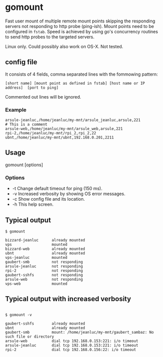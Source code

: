 # gomount
Fast user mount of multiple remote mount points skipping the responding servers not responding to http probe (ping-ish). Mount points need to be configured in `fstab`. Speed is achieved by using go's concurrency routines to send http probes to the targeted servers.

Linux only. Could possibly also work on OS-X. Not tested.

## config file
It consists of 4 fields, comma separated lines with the fommowing pattern:
```
[short name] [mount point as defined in fstab] [host name or IP address]  [port to ping]
```
Commented out lines will be ignored.

### Example
```
arsule-jeanluc,/home/jeanluc/my-mnt/arsule_jeanluc,arsule,221
# This is a comment
arsule-web,/home/jeanluc/my-mnt/arsule_web,arsule,221
rpi-2,/home/jeanluc/my-mnt/rpi_2,rpi_2,22
ubnt,/home/jeanluc/my-mnt/ubnt,192.168.0.201,2211

```

## Usage
gomount [options]

### Options
* -t Change default timeout for ping (150 ms).
* -v Increased verbosity by showing OS error messages.
* -c Show config file and its location.
* -h This help screen.

## Typical output
```
$ gomount

bizzard-jeanluc      already mounted
vps                  mounted
bizzard-web          already mounted
ubnt                 already mounted
vps-jeanluc          mounted
gaubert-smb          not responding  
arsule-jeanluc       not responding  
rpi-2                not responding  
gaubert-sshfs        not responding  
arsule-web           not responding  
vps-web              mounted
```

## Typical output with increased verbosity

```

$ gomount -v

gaubert-sshfs        already mounted
ubnt                 already mounted
gaubert-smb          mount: /home/jeanluc/my-mnt/gaubert_sambaz: No such file or directory
arsule-web           dial tcp 192.168.0.153:221: i/o timeout
arsule-jeanluc       dial tcp 192.168.0.153:221: i/o timeout
rpi-2                dial tcp 192.168.0.156:22: i/o timeout
```